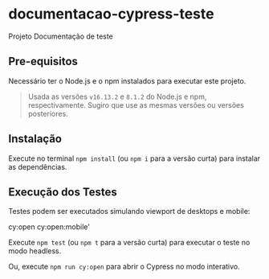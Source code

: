 # documentacao-cypress-teste

Projeto Documentação de teste

## Pre-equisitos

Necessário ter o Node.js e o npm instalados para executar este projeto.

> Usada as versões `v16.13.2` e `8.1.2` do Node.js e npm, respectivamente. Sugiro que use as mesmas versões ou versões posteriores.

## Instalação

Execute no terminal `npm install` (ou `npm i` para a versão curta) para instalar as dependências.

## Execução dos Testes

Testes podem ser executados simulando viewport de desktops e mobile:

cy:open
cy:open:mobile'

Execute `npm test` (ou `npm t` para a versão curta) para executar o teste no modo headless.

Ou, execute `npm run cy:open` para abrir o Cypress no modo interativo.
